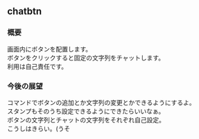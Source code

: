 ## chatbtn  
### 概要
画面内にボタンを配置します。    
ボタンをクリックすると固定の文字列をチャットします。     
利用は自己責任です。    

### 今後の展望

コマンドでボタンの追加とか文字列の変更とかできるようにするよ。  
スタンプもそのうち設定できるようにできたらいいなぁ。  
ボタンの文字列とチャットの文字列をそれぞれ自己設定。    
こうしはきらい。(うそ
